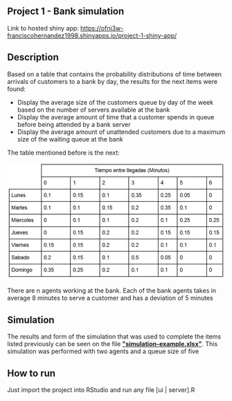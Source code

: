 ## Project 1 - Bank simulation

Link to hosted shiny app:  https://ofnj3w-franciscohernandez1998.shinyapps.io/project-1-shiny-app/

## Description
Based on a table that contains the probability distributions of time between arrivals of customers to a bank by day, the results for the next items were found:

- Display the average size of the customers queue by day of the week based on the number of servers available at the bank
- Display the average amount of time that a customer spends in queue before being attended by a bank server
- Display the average amount of unattended customers due to a maximum size of the waiting queue at the bank

The table mentioned before is the next:

![arrival-time-probabilities](./project-1-shiny-app/arrival-time-probabilities.JPG)

There are n agents working at the bank. Each of the bank agents takes in average 8 minutes to serve a customer and has a deviation of 5 minutes

## Simulation

The results and form of the simulation that was used to complete the items listed previously can be seen on the file [**"simulation-example.xlsx"**](./simulation-example.xlsx). This simulation was performed with two agents and a queue size of five

## How to run

Just import the project into RStudio and run any file [ui | server].R
